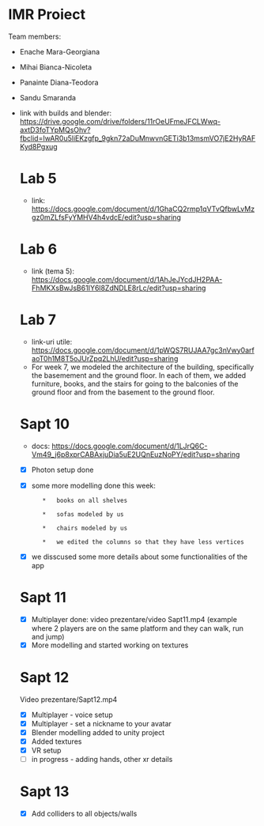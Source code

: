 # IMR Proiect

Team members: 

* Enache Mara-Georgiana<br>
* Mihai Bianca-Nicoleta<br>
* Panainte Diana-Teodora<br>
* Sandu Smaranda

* link with builds and blender: https://drive.google.com/drive/folders/11rOeUFmeJFCLWwq-axtD3foTYpMQsOhv?fbclid=IwAR0u5liEKzgfp_9gkn72aDuMnwvnGETi3b13msmVO7jE2HyRAFKyd8Pgxug

  # Lab 5

  * link: https://docs.google.com/document/d/1GhaCQ2rmp1qVTvQfbwLvMzgz0mZLfsFyYMHV4h4vdcE/edit?usp=sharing
  
  # Lab 6

  * link (tema 5): https://docs.google.com/document/d/1AhJeJYcdJH2PAA-FhMKXsBwJsB61IY6l8ZdNDLE8rLc/edit?usp=sharing
 
  # Lab 7

  * link-uri utile: https://docs.google.com/document/d/1pWQS7RUJAA7gc3nVwy0arfaoT0h1M8T5oJUrZpq2LhU/edit?usp=sharing
  * For week 7, we modeled the architecture of the building, specifically the basemement and the ground floor. In each of them, we added furniture, books, and the stairs for going to the balconies of the ground floor and from the basement to the ground floor.

  # Sapt 10

  * docs: https://docs.google.com/document/d/1LJrQ6C-Vm49_j6p8xprCABAxjuDia5uE2UQnEuzNoPY/edit?usp=sharing
  - [X]  Photon setup done
  - [X]  some more modelling done this week:
  
            *   books on all shelves
         
            *   sofas modeled by us
         
            *   chairs modeled by us

            *   we edited the columns so that they have less vertices
   - [X]  we disscused some more details about some functionalities of the app
 
   # Sapt 11

  - [X]  Multiplayer done: video prezentare/video Sapt11.mp4 (example where 2 players are on the same platform and they can walk, run and jump)
  - [X]  More modelling and started working on textures
 
  # Sapt 12
    Video prezentare/Sapt12.mp4
  - [X] Multiplayer - voice setup
  - [X] Multiplayer - set a nickname to your avatar
  - [X] Blender modelling added to unity project
  - [X] Added textures
  - [X] VR setup
  - [ ] in progress - adding hands, other xr details

  # Sapt 13
  - [X] Add colliders to all objects/walls 
